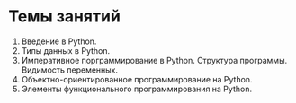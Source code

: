 # Темы занятий
1. Введение в Python.
0. Типы данных в Python.
0. Императивное порграммирование в Python. Структура программы. Видимость переменных.
0. Объектно-ориентированное программирование на Python.
0. Элементы функционального программирования на Python. 
